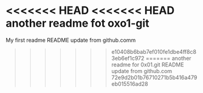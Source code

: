 <<<<<<< HEAD
<<<<<<< HEAD
another readme fot oxo1-git
=======
My first readme
README update from github.comm
>>>>>>> e10408b6bab7ef010fe1dbe4ff8c83eb6ef1c972
=======
another readme for  0x01.git
README update from github.com
>>>>>>> 72e9d2b01b76710271b5b416a479eb015516ad28
